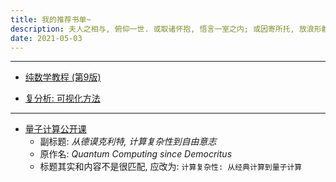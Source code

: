 ```yaml
---
title: 我的推荐书单~
description: 夫人之相与, 俯仰一世. 或取诸怀抱, 悟言一室之内; 或因寄所托, 放浪形骸之外.
date: 2021-05-03
---
```


------------------

- [纯数学教程 (第9版)](https://book.douban.com/subject/35132451/)

- [复分析: 可视化方法](https://book.douban.com/subject/35316347/)

------------------

- [量子计算公开课](https://book.douban.com/subject/35467917/)
  - 副标题: *从德谟克利特, 计算复杂性到自由意志*
  - 原作名: *Quantum Computing since Democritus*
  - 标题其实和内容不是很匹配, 应改为: `计算复杂性: 从经典计算到量子计算`
